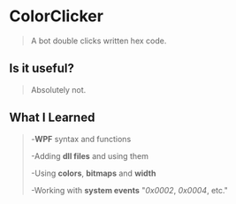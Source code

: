 # ColorClicker

>A bot double clicks written hex code.

## Is it useful?
>Absolutely not. 

## What I Learned

>-**WPF** syntax and functions
>
>-Adding **dll files** and using them
>
>-Using **colors**, **bitmaps** and **width**
>
>-Working with **system events** "*0x0002*, *0x0004*, etc."
